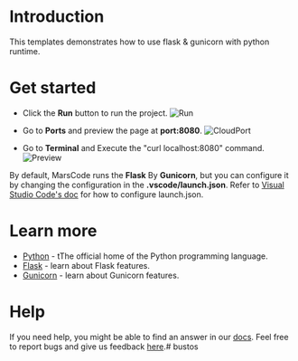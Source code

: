 # Introduction
This templates demonstrates how to use flask & gunicorn with python runtime.

# Get started
* Click the **Run** button to run the project.
![Run](https://lf-cdn.marscode.com/obj/eden-sg/ljhwz_lkpkbvsj/ljhwZthlaukjlkulzlp/project_template/prod/7a81afa8121336188583540f2b5a64db5488d4f5/images/native_python_flask/run.jpeg)

* Go to **Ports** and preview the page at **port:8080**.
![CloudPort](https://lf-cdn.marscode.com/obj/eden-sg/ljhwz_lkpkbvsj/ljhwZthlaukjlkulzlp/project_template/prod/7a81afa8121336188583540f2b5a64db5488d4f5/images/native_python_flask/cloud_port.jpeg)

* Go to **Terminal** and Execute the "curl localhost:8080" command.
![Preview](https://lf-cdn.marscode.com/obj/eden-sg/ljhwz_lkpkbvsj/ljhwZthlaukjlkulzlp/project_template/prod/7a81afa8121336188583540f2b5a64db5488d4f5/images/native_python_flask/preview.jpeg)

By default, MarsCode runs the **Flask** By **Gunicorn**, but you can configure it by changing the configuration in the **.vscode/launch.json**. Refer to [Visual Studio Code's doc](https://code.visualstudio.com/docs/editor/debugging) for how to configure launch.json.

# Learn more
- [Python](https://www.python.org/) - tThe official home of the Python programming language.
- [Flask](https://flask.palletsprojects.com/en/3.0.x/) - learn about Flask features.
- [Gunicorn](https://gunicorn.org/) - learn about Gunicorn features.

# Help
If you need help, you might be able to find an answer in our [docs](https://docs.marscode.com/). Feel free to report bugs and give us feedback [here](https://discord.gg/qtVMXEDbRw).# bustos
